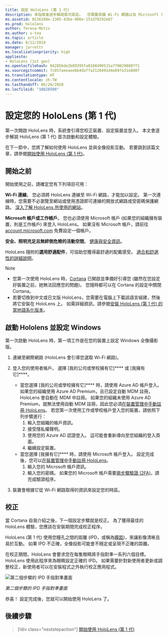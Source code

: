 ```yaml
---
title: 設定 HoloLens (第 1 代)
description: 本指南會逐步解說首次設定。  您需要具備 Wi-Fi 網路以及 Microsoft (MSA) 或 Azure Active Directory (Azure AD) 帳戶。
ms.assetid: 0136188e-1305-43be-906e-151d70292e87
ms.prod: hololens
author: Teresa-Motiv
ms.author: v-tea
ms.topic: article
ms.date: 8/12/2019
manager: jarrettr
ms.localizationpriority: high
appliesto:
- HoloLens (1st gen)
ms.openlocfilehash: 042856de2b89395fa0168d90515a7700298087f1
ms.sourcegitcommit: 7c057aeeaeebb4daffa2120491d4e897a31e8d0f
ms.translationtype: HT
ms.contentlocale: zh-TW
ms.lasthandoff: 06/26/2020
ms.locfileid: "10828508"
---
```

# 設定您的 HoloLens (第 1 代)

第一次開啟 HoloLens 時，系統會引導您校正裝置、設定裝置並登入。  本文會逐步解說 HoloLens (第 1 代) 首次啟動和設定體驗。

在下一節中，您將了解如何使用 HoloLens 並與全像投影互動。 若要跳到該篇文章，請參閱[開始使用 HoloLens (第 1 代)](hololens1-basic-usage.md)。

## 開始之前

開始使用之前，請確定您有下列項目可用：

**Wi-Fi 連線**。 您必須將 HoloLens 連線至 Wi-Fi 網路，才能加以設定。 第一次連線時，您需要不必瀏覽至網站或使用憑證即可連線的開放式網路或受密碼保護網路。 [深入了解 HoloLens 所使用的網站](hololens-offline.md)。

**Microsoft 帳戶或工作帳戶**。 您也必須使用 Microsoft 帳戶 (如果您的組織擁有裝置，則是工作帳戶) 來登入 HoloLens。 如果沒有 Microsoft 帳戶，請前往 [account.microsoft.com](https://account.microsoft.com) 免費設定一個帳戶。

**安全、照明充足且無絆倒危險的活動空間**。 [健康與安全資訊](https://go.microsoft.com/fwlink/p/?LinkId=746661)。

HoloLens 隨附的**選用舒適配件**，可協助您獲得最舒適的配戴感受。 [適合和舒適性的詳細說明](https://support.microsoft.com/help/12632/hololens-fit-your-hololens)。

> [!NOTE]
>  
> - 您第一次使用 HoloLens 時，[Cortana](hololens-cortana.md) 已開啟並準備好引導您 (雖然在您設定好裝置之前，她無法回應您的問題)。 您隨時都可以在 Cortana 的設定中關閉 Cortana。
> - 若要切換到中文或日文版 HoloLens，您需要在電腦上下載該語言組建，然後將它安裝在 HoloLens 上。 如需詳細資訊，請參閱[安裝 HoloLens (第 1 代) 的當地語系化版本](hololens1-install-localized.md)。

## 啟動 Hololens 並設定 Windows

第一次啟動 HoloLens 時，第一項工作是在您的裝置上設定 Windows 全像攝影版。

1. 連線至網際網路 (HoloLens 會引導您選取 Wi-Fi 網路)。

1. 登入您的使用者帳戶。 選擇 [我的公司或學校擁有它]**** 或 [我擁有它]****。
    - 當您選擇 [我的公司或學校擁有它]**** 時，請使用 Azure AD 帳戶登入。 如果您的組織使用 Azure AD Premium，且已設定自動 MDM 註冊，HoloLens 會自動在 MDM 中註冊。 如果您的組織未使用 Azure AD Premium，就無法使用自動 MDM 註冊，因此您必須[在裝置管理中手動註冊 HoloLens](hololens-enroll-mdm.md#enroll-through-settings-app)。 若您第一次使用工作或學校帳戶登入您的裝置，請依照下列步驟進行：
        1. 輸入您組織的帳戶資訊。
        1. 接受隱私權聲明。
        1. 使用您的 Azure AD 認證登入。 這可能會重新導向至您組織的登入頁面。
        1. 繼續設定裝置。
    - 當您選擇 [我擁有它]**** 時，請使用 Microsoft 帳戶登入。 設定完成後，您可以[在裝置管理中手動註冊 HoloLens](hololens-enroll-mdm.md#enroll-through-settings-app)。
        1. 輸入您的 Microsoft 帳戶資訊。
        1. 輸入您的密碼。 如果您的 Microsoft 帳戶需要[兩步驟驗證 (2FA)](https://blogs.technet.microsoft.com/microsoft_blog/2013/04/17/microsoft-account-gets-more-secure/)，請完成驗證程序。

1. 裝置會根據它從 Wi-Fi 網路取得的資訊來設定您的時區。

## 校正

當 Cortana 自我介紹之後，下一個設定步驟就是校正。 為了獲得最佳的 HoloLens 體驗，您應該在安裝期間完成校正程序。

HoloLens (第 1 代) 使用您瞳孔之間的距離 (IPD，或稱為[瞳距](https://en.wikipedia.org/wiki/Interpupillary_distance))，來讓影像清晰且易於互動。 如果 IPD 不正確，全像投影可能會不穩定或呈現不正確的距離。

在校正期間，HoloLens 會要求您在每隻眼睛將手指對準一系列六個目標。 HoloLens 使用此程序來為眼睛設定正確的 IPD。 如果需要針對新使用者更新或調整校正，新使用者可以在安裝程式之外執行校正應用程式。

![第二個步驟的 IPD 手指對準畫面](./images/ipd-finger-alignment-300px.jpg)

*第二個步驟的 IPD 手指對準畫面*

恭喜！ 設定完成後，您就可以開始使用 HoloLens 了。

## 後續步驟

> [!div class="nextstepaction"]
> [開始使用 HoloLens (第 1 代)](hololens1-basic-usage.md)
